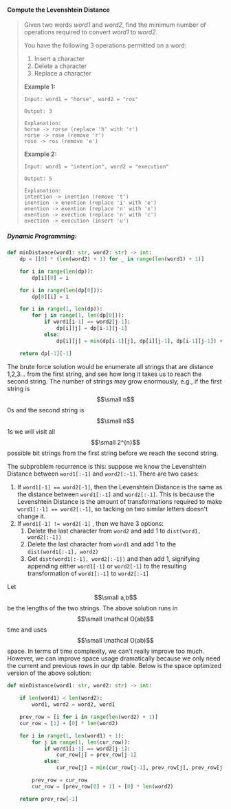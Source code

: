 #### Compute the Levenshtein Distance

> Given two words _word1_ and _word2_, find the minimum number of operations required to convert _word1_ to _word2_.
>
> You have the following 3 operations permitted on a word:
>
> 1. Insert a character
> 2. Delete a character
> 3. Replace a character
>
> **Example 1:**
>
> ```
> Input: word1 = "horse", word2 = "ros"
>
> Output: 3
>
> Explanation: 
> horse -> rorse (replace 'h' with 'r')
> rorse -> rose (remove 'r')
> rose -> ros (remove 'e')
> ```
>
> **Example 2:**
>
> ```
> Input: word1 = "intention", word2 = "execution"
>
> Output: 5
>
> Explanation: 
> intention -> inention (remove 't')
> inention -> enention (replace 'i' with 'e')
> enention -> exention (replace 'n' with 'x')
> exention -> exection (replace 'n' with 'c')
> exection -> execution (insert 'u')
> ```

##### Dynamic Programming:

```py
def minDistance(word1: str, word2: str) -> int:
    dp = [[0] * (len(word2) + 1) for _ in range(len(word1) + 1)]

    for i in range(len(dp)):
        dp[i][0] = i

    for i in range(len(dp[0])):
        dp[0][i] = i

    for i in range(1, len(dp)):
        for j in range(1, len(dp[0])):
            if word1[i-1] == word2[j-1]:
                dp[i][j] = dp[i-1][j-1]
            else:
                dp[i][j] = min(dp[i-1][j], dp[i][j-1], dp[i-1][j-1]) + 1

    return dp[-1][-1]
```

The brute force solution would be enumerate all strings that are distance 1,2,3... from the first string, and see how long it takes us to reach the second string. The number of strings may grow enormously, e.g., if the first string is $$\small n$$ 0s and the second string is $$\small n$$ 1s we will visit all $$\small 2^{n}$$possible bit strings from the first string before we reach the second string. 

The subproblem recurrence is this: suppose we know the Levenshtein Distance between `word1[:-1]` and `word2[:-1]`. There are two cases:

1. If `word1[-1] == word2[-1]`, then the Levenshtein Distance is the same as the distance between `word1[:-1]` and `word2[:-1]`. This is because the Levenshtein Distance is the amount of transformations required to make `word1[:-1] == word2[:-1]`,  so tacking on two similar letters doesn't change it.
2. If `word1[-1] != word2[-1]` , then we have 3 options:
   1. Delete the last character from `word2` and add 1 to `dist(word1, word2[:-1])`
   2. Delete the last character from `word1` and add 1 to the `dist(word1[:-1], word2)`
   3. Get `dist(word1[:-1], word2[:-1])` and then add 1, signifying appending either `word1[-1]` or `word2[-1]` to the resulting transformation of `word1[:-1]` to `word2[:-1]`

Let $$\small a,b$$ be the lengths of the two strings. The above solution runs in $$\small \mathcal O(ab)$$ time and uses $$\small \mathcal O(ab)$$ space. In terms of time complexity, we can't really improve too much. However, we can improve space usage dramatically because we only need the current and previous rows in our dp table. Below is the space optimized version of the above solution:

```py
def minDistance(word1: str, word2: str) -> int:
    
    if len(word1) < len(word2):
        word1, word2 = word2, word1

    prev_row = [i for i in range(len(word2) + 1)]
    cur_row = [1] + [0] * len(word2) 

    for i in range(1, len(word1) + 1):
        for j in range(1, len(cur_row)):
            if word1[i-1] == word2[j-1]:
                cur_row[j] = prev_row[j-1]
            else:
                cur_row[j] = min(cur_row[j-1], prev_row[j], prev_row[j-1]) + 1

        prev_row = cur_row
        cur_row = [prev_row[0] + 1] + [0] * len(word2)

    return prev_row[-1]
```



